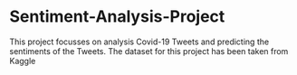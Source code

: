 # Sentiment-Analysis-Project

This project focusses on analysis Covid-19 Tweets and predicting the sentiments of the Tweets.
The dataset for this project has been taken from Kaggle
